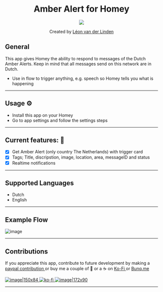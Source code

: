 
<h1 align="center">Amber Alert for Homey</h1>

<p align="center">
  <a href="https://homey.app/nl-nl/apps/author/5d4da77a2c836a50f6936070/page/0/">
    <img src="https://upload.wikimedia.org/wikipedia/commons/thumb/7/7b/Logo_AA_Full_color_outlines.jpg/390px-Logo_AA_Full_color_outlines.jpg" />
  </a>
</p>


<p align="center">Created by <a href="https://homey.app/nl-nl/apps/author/">Léon van der Linden</a></p> 


## General
This app gives Homey the ability to respond to messages of the Dutch Amber Alerts.
Keep in mind that all messages send on this network are in Dutch.

- Use in flow to trigger anything, e.g. speech so Homey tells you what is happening

---

## Usage ⚙
- Install this app on your Homey
- Go to app settings and follow the settings steps

---

## Current features: 🔧
- [x] Get Amber Alert (only country The Netherlands) with trigger card
- [x] Tags; Title, discripstion, image, location, area, messageID and status
- [x] Realtime notifications

---

## Supported Languages
-  Dutch
-  English

---

## Example Flow

![image](https://github.com/LRvdLinden/nl.lrvdlinden.lifeliner/assets/77990847/50b32c5f-96da-4f32-bb1a-982592dc3ff7)

---

## Contributions

If you appreciate this app, contribute to future development by making a [paypal contribution ](https://www.paypal.me/lrvdlinden)
or buy me a couple of :beers: or a :coffee: on [Ko-Fi ](https://ko-fi.com/lrvdlinden_homey#checkoutModal) or [Bunq.me ](https://bunq.me/lrvdlinden)

[![image|150x84](upload://5Rtagdo7TObzh9u8haIuXaXBJbc) ](https://paypal.me/lrvdlinden) [![ko-fi](https://ko-fi.com/img/githubbutton_sm.svg) ](https://ko-fi.com/lrvdlinden_homey#checkoutModal)[![image|172x90](upload://iSgqkM7Zaw5s5hwVVnAqXNDQLG9) ](https://bunq.me/lrvdlinden)

---
